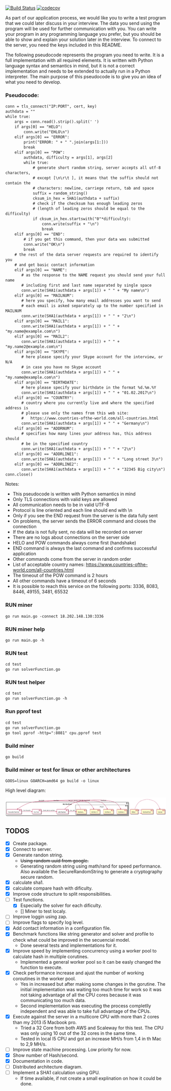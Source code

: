 [![Build Status](https://github.com/MihaiLupoiu/interview-exasol/workflows/Test/badge.svg)](https://github.com/MihaiLupoiu/interview-exasol/actions)
[![codecov](https://codecov.io/gh/MihaiLupoiu/interview-exasol/branch/main/graph/badge.svg?token=N15FQSWTAW)](https://codecov.io/gh/MihaiLupoiu/0-hash-miner)

As part of our application process, we would like you to write a test
program that we could later discuss in your interview. The data you
send using the program will be used for further communication with
you. You can write your program in any programming language you
prefer, but you should be able to show and explain your solution later
in the interview. To connect to the server, you need the keys included
in this README.

The following pseudocode represents the program you need to write. It
is a full implementation with all required elements. It is written
with Python language syntax and semantics in mind, but it is not a
correct implementation and needs to be extended to actually run in a
Python interpreter. The main purpose of this pseudocode is to give you
an idea of what you need to develop.

### Pseudocode:

```
conn = tls_connect("IP:PORT", cert, key)
authdata = ""
while true:
    args = conn.read().strip().split(' ')
    if args[0] == "HELO":
        conn.write("EHLO\n")
    elif args[0] == "ERROR":
        print("ERROR: " + " ".join(args[1:]))
        break
    elif args[0] == "POW":
        authdata, difficulty = args[1], args[2]
        while true:
            # generate short random string, server accepts all utf-8 characters,
            # except [\n\r\t ], it means that the suffix should not contain the
            # characters: newline, carriege return, tab and space
            suffix = random_string()
            cksum_in_hex = SHA1(authdata + suffix)
            # check if the checksum has enough leading zeros
            # (length of leading zeros should be equal to the difficulty)
            if cksum_in_hex.startswith("0"*difficulty):
                conn.write(suffix + "\n")
                break
    elif args[0] == "END":
        # if you get this command, then your data was submitted
        conn.write("OK\n")
        break
    # the rest of the data server requests are required to identify you
    # and get basic contact information
    elif args[0] == "NAME":
       # as the response to the NAME request you should send your full name
       # including first and last name separated by single space
       conn.write(SHA1(authdata + args[1]) + " " + "My name\n")
    elif args[0] == "MAILNUM":
       # here you specify, how many email addresses you want to send
       # each email is asked separately up to the number specified in MAILNUM
       conn.write(SHA1(authdata + args[1]) + " " + "2\n")
    elif args[0] == "MAIL1":
       conn.write(SHA1(authdata + args[1]) + " " + "my.name@example.com\n")
    elif args[0] == "MAIL2":
       conn.write(SHA1(authdata + args[1]) + " " + "my.name2@example.com\n")
    elif args[0] == "SKYPE":
       # here please specify your Skype account for the interview, or N/A
       # in case you have no Skype account
       conn.write(SHA1(authdata + args[1]) + " " + "my.name@example.com\n")
    elif args[0] == "BIRTHDATE":
       # here please specify your birthdate in the format %d.%m.%Y
       conn.write(SHA1(authdata + args[1]) + " " + "01.02.2017\n")
    elif args[0] == "COUNTRY":
       # country where you currently live and where the specified address is
       # please use only the names from this web site:
       #   https://www.countries-ofthe-world.com/all-countries.html
       conn.write(SHA1(authdata + args[1]) + " " + "Germany\n")
    elif args[0] == "ADDRNUM":
       # specifies how many lines your address has, this address should
       # be in the specified country
       conn.write(SHA1(authdata + args[1]) + " " + "2\n")
    elif args[0] == "ADDRLINE1":
       conn.write(SHA1(authdata + args[1]) + " " + "Long street 3\n")
    elif args[0] == "ADDRLINE2":
       conn.write(SHA1(authdata + args[1]) + " " + "32345 Big city\n")
conn.close()
```

Notes:
- This pseudocode is written with Python semantics in mind
- Only TLS connections with valid keys are allowed
- All communication needs to be in valid UTF-8
- Protocol is line oriented and each line should end with \n
- Only if you see the END request from the server is the data fully sent
- On problems, the server sends the ERROR command and closes the connection
- If the data is not fully sent, no data will be recorded on server
- There are no logs about connections on the server side
- HELO and POW commands always come first (handshake)
- END command is always the last command and confirms successful application
- Other commands come from the server in random order
- List of acceptable country names:
    https://www.countries-ofthe-world.com/all-countries.html
- The timeout of the POW command is 2 hours
- All other commands have a timeout of 6 seconds
- It is possible to reach this service on the following ports:
  3336, 8083, 8446, 49155, 3481, 65532


### RUN miner
```
go run main.go -connect 18.202.148.130:3336
```

### RUN miner help
```
go run main.go -h
```

### RUN test
```
cd test
go run solverFunction.go
```

### RUN test helper
```
cd test
go run solverFunction.go -h
```

### Run pprof test
```
cd test
go run solverFunction.go
go tool pprof -http=":8081" cpu.pprof test
```

### Build miner
```
go build
```

### Build miner or test for linux or other architectures
```
GOOS=linux GOARCH=amd64 go build -o linux
```

High level diagram:

![](./docs/minerUML.png)

## TODOS
- [x] Create package.
- [x] Connect to server.
- [x] Generate randon string.
   - ~~Using random uuid from google.~~
   - Generating random string using math/rand for speed performance. Also available the SecureRandomString to generate a cryptography secure random. 
- [x] calculate sha1.
- [x] calculate compare hash with dificulty.
- [x] Improve code structure to split responsibilities.
- [ ] Test functions. 
   - [x] Especially the solver for each dificulty.
   - [] Miner to test localy.
- [ ] Improve loggin using zap. 
- [ ] Improve flags to specify log level.
- [x] Add contact information in a configuration file. 
- [x] Benchmark functions like string generator and solver and profile to check what could be improved in the secuencial model.
   - Done several tests and implementations for it. 
- [x] Improve speed by implementing concurrency using a worker pool to calculate hash in multiple corutines.
   - Implemented a general worker pool so it can be easly changed the function to execute.
- [X] Check performance increase and ajust the number of working coroutines in the worker pool.
   - Yes in increased but after making some changes in the gorutine. The initial implementation was waiting too much time for work so it was not taking advantage of all the CPU cores because it was communicating too much data.
   - Second implementation was executing the process completlly independent and was able to take full advantage of the CPUs.
- [x] Execute against the server in a multicore CPU with more than 2 cores than my 2013 i5 Macbook pro. 
   - Tried a 32 Core from both AWS and Scaleway for this test. The CPU was only using 10 out of the 32 cores in the same time.
   - Tested in local I5 CPU and got an increase MH/s from 1,4 in th Mac to 2,9 MH/s.
- [ ] Improve state machine processing. Low priority for now.
- [x] Show number of Hash/second.
- [x] Documentation in code.
- [ ] Distributed architecture diagram.
- [ ] Implement a SHA1 calculation using GPU.
   - If time available, if not create a small explination on how it could be done.
